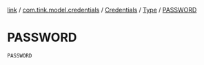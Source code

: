 [link](../../../index.md) / [com.tink.model.credentials](../../index.md) / [Credentials](../index.md) / [Type](index.md) / [PASSWORD](./-p-a-s-s-w-o-r-d.md)

# PASSWORD

`PASSWORD`